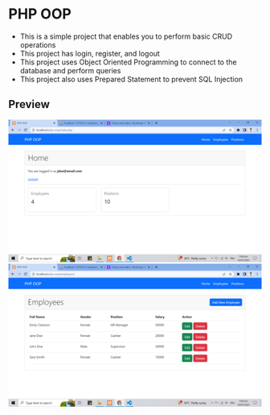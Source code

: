 # PHP OOP
- This is a simple project that enables you to perform basic CRUD operations
- This project has login, register, and logout
- This project uses Object Oriented Programming to connect to the database and perform queries
- This project also uses Prepared Statement to prevent SQL Injection

## Preview
![Screenshot 1](./screenshots/ss1.PNG)
![Screenshot 2](./screenshots/ss2.PNG)